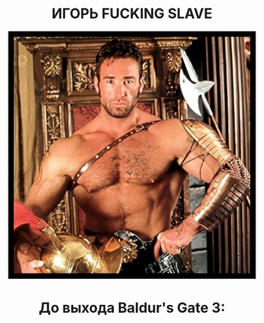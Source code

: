<h1 align='center'> ИГОРЬ FUCKING SLAVE </h1>
<p align="center">
  <img src="https://github.com/romper008/bg3timer/blob/main/billyaxe.jpg?raw=true" />
</p>
<h1 align='center'> До выхода Baldur's Gate 3: </h1>
<script src="//megatimer.ru/get/7c3b0b972970b8cba89cae06cb0193b3.js"></script>
<audio autoplay loop src="https://github.com/romper008/bg3timer/blob/main/bg3.mp3?raw=true"></audio>

